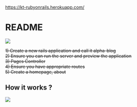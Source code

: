 https://kt-rubyonrails.herokuapp.com/ <br>

# README
![](https://i.ibb.co/PFWMdfr/image.png)

~~1) Create a new rails application and call it alpha-blog <br>~~
~~2) Ensure you can run the server and preview the application <br>~~
~~3) Pages Controller <br>~~
~~4) Ensure you have appropriate routes <br>~~
~~5) Create a homepage, about <br>~~



## How it works ?

![](https://i.ibb.co/xXDcMr8/image.png)
